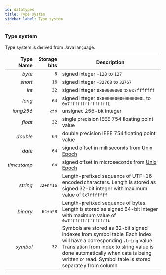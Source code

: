 ```yaml
---
id: datatypes
title: Type system
sidebar_label: Type system
---
```



### Type system

Type system is derived from Java language.


| Type Name   | Storage bits | Description                     |
| ----------: | -----------: | ------------------------------- |
| _byte_      | `8`          | signed integer  `-128` to `127` |
| _short_     | `16`         | signed integer  `-32768` to `32767` |
| _int_       | `32`         | signed integer  `0x80000000` to `0x7fffffff` |
| _long_      | `64`         | signed integer  `0x8000000000000000L` to `0x7fffffffffffffffL` |
| _long256_   | `256`        | unsigned 256-bit integer |
| _float_     | `32`         | single precision IEEE 754 floating point value |
| _double_    | `64`         | double precision IEEE 754 floating point value |
| _date_      | `64`         | signed offset in milliseconds from [Unix Epoch](https://en.wikipedia.org/wiki/Unix_time) |
| _timestamp_ | `64`         | signed offset in microseconds from [Unix Epoch](https://en.wikipedia.org/wiki/Unix_time) |
| _string_    | `32+n*16`    | Length-prefixed sequence of UTF-16 encoded characters. Length is stored as signed 32-bit integer with maximum value of `0x7fffffff`|
| _binary_    | `64+n*8`     | Length-prefixed sequence of bytes. Length is stored as signed 64-bit integer with maximum value of `0x7fffffffffffffffL`|
| _symbol_    | `32`         | Symbols are stored as 32-bit signed indexes from symbol table. Each index will have a corresponding `string` value. Translation from index to string value is done automatically when data is being written or read. Symbol table is stored separately from column
